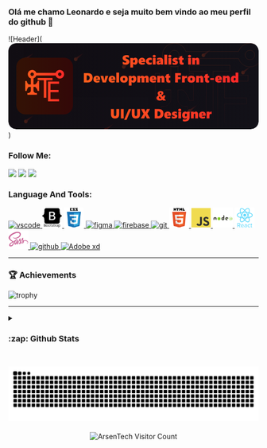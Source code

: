 ### Olá me chamo Leonardo e seja muito bem vindo ao meu perfil do github 👋
![Header](<svg xmlns="http://www.w3.org/2000/svg" width="1020" height="350" viewBox="0 0 1020 350" fill="none">
<g clip-path="url(#clip0_410_3)">
<rect width="1020" height="350" rx="32" fill="url(#paint0_linear_410_3)"/>
<g opacity="0.43">
<path d="M403.952 353.248C403.952 357.377 400.605 360.724 396.476 360.724C392.347 360.724 389 357.377 389 353.248C389 349.119 392.347 345.772 396.476 345.772C397.35 345.772 398.188 345.922 398.968 346.198C401.296 347.02 403.094 348.963 403.716 351.379C403.87 351.976 403.952 352.603 403.952 353.248Z" fill="url(#paint1_linear_410_3)"/>
<path d="M446.315 314L398.968 346.198C401.296 347.02 403.094 348.963 403.716 351.379L446.315 314Z" fill="url(#paint2_linear_410_3)"/>
<path d="M745.952 276.248C745.952 280.377 742.605 283.724 738.476 283.724C734.347 283.724 731 280.377 731 276.248C731 272.119 734.347 268.772 738.476 268.772C739.35 268.772 740.188 268.922 740.968 269.198C743.296 270.02 745.094 271.963 745.716 274.379C745.87 274.976 745.952 275.603 745.952 276.248Z" fill="url(#paint3_linear_410_3)"/>
<path d="M788.315 237L740.968 269.198C743.296 270.02 745.094 271.963 745.716 274.379L788.315 237Z" fill="url(#paint4_linear_410_3)"/>
<path d="M477.952 96.248C477.952 100.377 474.605 103.724 470.476 103.724C466.347 103.724 463 100.377 463 96.248C463 92.1192 466.347 88.7722 470.476 88.7722C471.35 88.7722 472.188 88.9221 472.968 89.1976C475.296 90.0204 477.094 91.9634 477.716 94.379C477.87 94.9764 477.952 95.6026 477.952 96.248Z" fill="url(#paint5_linear_410_3)"/>
<path d="M520.315 57L472.968 89.1976C475.296 90.0204 477.094 91.9634 477.716 94.379L520.315 57Z" fill="url(#paint6_linear_410_3)"/>
<path d="M78.9516 318.248C78.9516 322.377 75.6046 325.724 71.4758 325.724C67.347 325.724 64 322.377 64 318.248C64 314.119 67.347 310.772 71.4758 310.772C72.3496 310.772 73.1883 310.922 73.9677 311.198C76.2957 312.02 78.0944 313.963 78.7161 316.379C78.8698 316.976 78.9516 317.603 78.9516 318.248Z" fill="url(#paint7_linear_410_3)"/>
<path d="M121.315 279L73.9677 311.198C76.2957 312.02 78.0944 313.963 78.7161 316.379L121.315 279Z" fill="url(#paint8_linear_410_3)"/>
<path d="M963.952 119.248C963.952 123.377 960.605 126.724 956.476 126.724C952.347 126.724 949 123.377 949 119.248C949 115.119 952.347 111.772 956.476 111.772C957.35 111.772 958.188 111.922 958.968 112.198C961.296 113.02 963.094 114.963 963.716 117.379C963.87 117.976 963.952 118.603 963.952 119.248Z" fill="url(#paint9_linear_410_3)"/>
<path d="M1006.31 80L958.968 112.198C961.296 113.02 963.094 114.963 963.716 117.379L1006.31 80Z" fill="url(#paint10_linear_410_3)"/>
<path d="M78.9516 65.248C78.9516 69.3768 75.6046 72.7238 71.4758 72.7238C67.347 72.7238 64 69.3768 64 65.248C64 61.1192 67.347 57.7722 71.4758 57.7722C72.3496 57.7722 73.1883 57.9221 73.9677 58.1976C76.2957 59.0204 78.0944 60.9634 78.7161 63.379C78.8698 63.9764 78.9516 64.6026 78.9516 65.248Z" fill="url(#paint11_linear_410_3)"/>
<path d="M121.315 26L73.9677 58.1976C76.2957 59.0204 78.0944 60.9634 78.7161 63.379L121.315 26Z" fill="url(#paint12_linear_410_3)"/>
<path d="M282.241 65.248C282.241 69.3768 278.894 72.7238 274.765 72.7238C270.636 72.7238 267.289 69.3768 267.289 65.248C267.289 61.1192 270.636 57.7722 274.765 57.7722C275.639 57.7722 276.478 57.9221 277.257 58.1976C279.585 59.0204 281.384 60.9634 282.006 63.379C282.159 63.9764 282.241 64.6026 282.241 65.248Z" fill="url(#paint13_linear_410_3)"/>
<path d="M324.604 26L277.257 58.1976C279.585 59.0204 281.384 60.9634 282.006 63.379L324.604 26Z" fill="url(#paint14_linear_410_3)"/>
<path d="M802.637 49.248C802.637 53.3768 799.29 56.7238 795.161 56.7238C791.033 56.7238 787.686 53.3768 787.686 49.248C787.686 45.1192 791.033 41.7722 795.161 41.7722C796.035 41.7722 796.874 41.9221 797.653 42.1976C799.981 43.0204 801.78 44.9634 802.402 47.379C802.555 47.9764 802.637 48.6026 802.637 49.248Z" fill="url(#paint15_linear_410_3)"/>
<path d="M845 10L797.653 42.1976C799.981 43.0204 801.78 44.9634 802.402 47.379L845 10Z" fill="url(#paint16_linear_410_3)"/>
</g>
<rect x="32.5" y="59" width="231" height="231" rx="37.5448" fill="url(#paint17_linear_410_3)"/>
<path d="M154.705 222.06H144.502V150.554H119.22V141.658H179.873V150.554H154.705V222.06ZM206.734 236.78H161.499V156.379H206.734V165.275H171.703V190.386H204.693V199.169H171.703V227.884H206.734V236.78Z" fill="url(#paint18_linear_410_3)"/>
<path fill-rule="evenodd" clip-rule="evenodd" d="M97.0646 144.014C87.2814 144.014 79.3503 136.136 79.3503 126.419C79.3503 116.702 87.2814 108.824 97.0646 108.824C104.996 108.824 111.711 114.002 113.968 121.141L192.647 121.143C194.904 114.004 201.618 108.827 209.55 108.827C219.333 108.827 227.265 116.704 227.265 126.421C227.265 136.139 219.333 144.016 209.55 144.016C201.618 144.016 194.904 138.838 192.647 131.699L113.968 131.697C111.711 138.836 104.996 144.014 97.0646 144.014ZM97.0665 133.457C100.965 133.458 104.15 130.291 104.152 126.419C104.154 122.546 100.965 119.383 97.0665 119.381C93.1676 119.379 89.9826 122.546 89.9808 126.419C89.979 130.291 93.1676 133.455 97.0665 133.457ZM209.548 133.459C205.649 133.461 202.464 130.294 202.463 126.421C202.461 122.548 205.649 119.385 209.548 119.383C213.447 119.381 216.632 122.548 216.634 126.421C216.636 130.294 213.447 133.457 209.548 133.459Z" fill="url(#paint19_linear_410_3)"/>
<path d="M91.7373 143.204L91.7634 167.767H83.7921C79.3636 167.767 74.935 156.331 74.935 153.691H68.7351V194.16H74.935C74.935 191.52 79.3636 178.324 83.7921 178.324H91.7634V193.28C91.7634 197.679 86.4492 202.957 82.0207 202.957H77.5922V209.995H116.563V202.957H112.135C107.706 202.957 102.392 197.679 102.392 193.28V178.324H108.592C113.02 178.324 119.22 191.52 119.22 194.16H125.42V153.691H119.22C119.22 156.331 113.02 167.767 108.592 167.767H102.392V143.204C100.71 143.73 98.9209 144.014 97.0646 144.014C95.2083 144.014 93.4187 143.73 91.7373 143.204Z" fill="url(#paint20_linear_410_3)"/>
<path opacity="0.3" d="M662.044 161.228L661.972 94.0404C666.575 95.4791 671.475 96.2548 676.557 96.2548M662.044 161.228C662.044 161.228 652.345 161.228 640.221 161.228M662.044 161.228H640.221M640.221 161.228C628.097 161.228 615.973 129.945 615.973 122.726H599V233.419H615.973C615.973 226.2 628.097 190.105 640.221 190.105M640.221 190.105C652.345 190.105 662.044 190.105 662.044 190.105M640.221 190.105H662.044M662.044 190.105V231.013C662.044 243.045 647.495 257.483 635.371 257.483M635.371 257.483C625.672 257.483 623.248 257.483 623.248 257.483M635.371 257.483H623.248M623.248 257.483V276.734H729.937V257.483M729.937 257.483C729.937 257.483 722.663 257.483 717.814 257.483M729.937 257.483H717.814M717.814 257.483C705.69 257.483 691.141 243.045 691.141 231.013V190.105H708.114C720.238 190.105 737.212 226.2 737.212 233.419H754.185V122.726H737.212C737.212 129.945 720.238 161.228 708.114 161.228H691.141V94.0404C686.538 95.4791 681.638 96.2548 676.557 96.2548M676.557 96.2548C649.773 96.2548 628.061 74.7074 628.061 48.1274C628.061 21.5474 649.773 0 676.557 0C698.271 0 716.653 14.1634 722.832 33.6892L938.228 33.6946C944.408 14.1688 962.79 0.00629786 984.504 0.00629786C1011.29 0.00629786 1033 21.5537 1033 48.1337C1033 74.7137 1011.29 96.2611 984.504 96.2611C962.79 96.2611 944.408 82.0969 938.228 62.5711L722.832 62.5656C716.653 82.0914 698.271 96.2548 676.557 96.2548ZM834.357 309.735H806.424V114.144H737.212V89.8108H903.259V114.144H834.357V309.735ZM976.795 350H852.957V130.076H976.795V154.41H880.891V223.097H971.208V247.123H880.891V325.667H976.795V350ZM695.96 48.1266C695.955 58.7195 687.236 67.3825 676.562 67.3775C665.888 67.3725 657.159 58.7195 657.164 48.1266C657.169 37.5337 665.888 28.8709 676.562 28.8758C687.236 28.8808 695.965 37.5337 695.96 48.1266ZM965.101 48.1329C965.106 58.7258 973.825 67.3888 984.499 67.3838C995.173 67.3788 1003.9 58.7258 1003.9 48.1329C1003.89 37.54 995.173 28.8772 984.499 28.8821C973.825 28.8871 965.096 37.54 965.101 48.1329Z" stroke="url(#paint21_linear_410_3)"/>
<path d="M493.46 75.5566C493.46 78.0703 492.783 80.2588 491.43 82.1221C490.094 83.9854 488.213 85.374 485.787 86.2881C483.361 87.2021 480.443 87.6592 477.033 87.6592C473.078 87.6592 469.457 86.9912 466.17 85.6553V75.293C467.752 76.4531 469.501 77.3936 471.417 78.1143C473.333 78.8174 475.117 79.1689 476.77 79.1689C478.018 79.1689 478.984 78.9492 479.67 78.5098C480.355 78.0527 480.698 77.3936 480.698 76.5322C480.698 75.917 480.522 75.3809 480.171 74.9238C479.837 74.4492 479.318 74.0098 478.615 73.6055C477.93 73.2012 476.646 72.6475 474.766 71.9443C468.684 69.6064 465.643 65.8271 465.643 60.6064C465.643 56.9502 467.031 54.0322 469.809 51.8525C472.586 49.6553 476.312 48.5566 480.988 48.5566C482.307 48.5566 483.52 48.6094 484.627 48.7148C485.734 48.8203 486.736 48.9521 487.633 49.1104C488.547 49.2686 489.821 49.5674 491.456 50.0068V59.6309C488.274 57.8906 485.146 57.0205 482.069 57.0205C480.804 57.0205 479.784 57.2578 479.011 57.7324C478.237 58.207 477.851 58.8574 477.851 59.6836C477.851 60.4746 478.158 61.1338 478.773 61.6611C479.406 62.1709 480.716 62.8389 482.702 63.665C486.622 65.2471 489.391 66.9785 491.008 68.8594C492.643 70.7402 493.46 72.9727 493.46 75.5566ZM527.526 72.6826C527.526 75.6357 527.025 78.2461 526.023 80.5137C525.021 82.7812 523.606 84.5391 521.778 85.7871C519.95 87.0352 517.894 87.6592 515.608 87.6592C512.444 87.6592 510.045 86.5078 508.41 84.2051H508.305V99.4189H497.072V60H508.305V63.665H508.41C509.307 62.3115 510.467 61.2568 511.891 60.501C513.314 59.7275 514.932 59.3408 516.742 59.3408C520.223 59.3408 522.886 60.501 524.731 62.8213C526.595 65.1416 527.526 68.4287 527.526 72.6826ZM516.136 73.0254C516.136 71.3203 515.802 69.9844 515.134 69.0176C514.483 68.0508 513.473 67.5674 512.102 67.5674C510.906 67.5674 509.939 68.0771 509.201 69.0967C508.463 70.1162 508.094 71.5137 508.094 73.2891V73.8164C508.094 75.5215 508.41 76.8838 509.043 77.9033C509.676 78.9229 510.625 79.4326 511.891 79.4326C513.244 79.4326 514.29 78.8789 515.028 77.7715C515.767 76.6465 516.136 75.0645 516.136 73.0254ZM541.448 76.6904C541.642 77.8506 542.31 78.7646 543.452 79.4326C544.595 80.083 546.106 80.4082 547.987 80.4082C550.606 80.4082 553.085 79.9072 555.423 78.9053V86.0244C552.698 87.1143 549.394 87.6592 545.509 87.6592C540.798 87.6592 537.133 86.4551 534.514 84.0469C531.895 81.6387 530.585 78.3252 530.585 74.1064C530.585 71.2061 531.156 68.6484 532.299 66.4336C533.459 64.2188 535.164 62.4873 537.414 61.2393C539.682 59.9736 542.178 59.3408 544.902 59.3408C547.697 59.3408 550.088 59.8857 552.074 60.9756C554.061 62.0654 555.563 63.5947 556.583 65.5635C557.62 67.5322 558.139 69.835 558.139 72.4717V76.6904H541.448ZM548.198 70.8105C548.198 67.6992 547.082 66.1436 544.85 66.1436C543.918 66.1436 543.136 66.5742 542.503 67.4355C541.87 68.2793 541.501 69.4043 541.396 70.8105H548.198ZM584.295 86.2354C583.574 86.6572 582.44 87 580.894 87.2637C579.347 87.5273 577.562 87.6592 575.541 87.6592C572.693 87.6592 570.145 87.0879 567.895 85.9453C565.662 84.7852 563.931 83.168 562.7 81.0938C561.47 79.0195 560.854 76.6904 560.854 74.1064C560.854 71.0127 561.505 68.3672 562.806 66.1699C564.124 63.9551 565.996 62.2676 568.422 61.1074C570.848 59.9297 573.66 59.3408 576.859 59.3408C578.617 59.3408 580.19 59.4551 581.579 59.6836C582.985 59.9121 583.891 60.1758 584.295 60.4746V69.2285C583.732 68.7891 582.924 68.4023 581.869 68.0684C580.814 67.7344 579.839 67.5674 578.942 67.5674C576.745 67.5674 575.075 68.0947 573.933 69.1494C572.808 70.1865 572.245 71.6543 572.245 73.5527C572.245 75.416 572.799 76.8662 573.906 77.9033C575.031 78.9229 576.569 79.4326 578.521 79.4326C580.612 79.4326 582.537 78.9316 584.295 77.9297V86.2354ZM600.669 52.7227C600.669 54.3047 600.089 55.5879 598.929 56.5723C597.786 57.5566 596.274 58.0488 594.394 58.0488C592.565 58.0488 591.062 57.5391 589.885 56.5195C588.725 55.5 588.145 54.2344 588.145 52.7227C588.145 51.1758 588.707 49.9277 589.832 48.9785C590.975 48.0117 592.495 47.5283 594.394 47.5283C596.274 47.5283 597.786 48.0117 598.929 48.9785C600.089 49.9277 600.669 51.1758 600.669 52.7227ZM588.777 87V60H600.01V87H588.777ZM620.418 87V82.8867H620.312C618.52 86.0684 615.777 87.6592 612.086 87.6592C609.537 87.6592 607.542 86.9033 606.101 85.3916C604.659 83.8799 603.938 81.8584 603.938 79.3271C603.938 74.0186 607.199 70.9424 613.721 70.0986L620.418 69.2285C620.418 68.3496 620.022 67.6289 619.231 67.0664C618.44 66.5039 617.377 66.2227 616.041 66.2227C613.018 66.2227 609.827 67.084 606.47 68.8066V61.5029C607.929 60.8701 609.757 60.3516 611.954 59.9473C614.151 59.543 616.032 59.3408 617.597 59.3408C622.185 59.3408 625.507 60.3252 627.563 62.2939C629.638 64.2451 630.675 67.5146 630.675 72.1025V87H620.418ZM613.773 77.8242C613.773 78.5625 614.002 79.1689 614.459 79.6436C614.934 80.1182 615.602 80.3555 616.463 80.3555C617.641 80.3555 618.59 79.916 619.311 79.0371C620.049 78.1582 620.418 77.0332 620.418 75.6621V74.6338L616.621 75.1611C614.723 75.4775 613.773 76.3652 613.773 77.8242ZM635.764 87V47.0273H646.996V87H635.764ZM664.319 52.7227C664.319 54.3047 663.739 55.5879 662.579 56.5723C661.437 57.5566 659.925 58.0488 658.044 58.0488C656.216 58.0488 654.713 57.5391 653.535 56.5195C652.375 55.5 651.795 54.2344 651.795 52.7227C651.795 51.1758 652.357 49.9277 653.482 48.9785C654.625 48.0117 656.146 47.5283 658.044 47.5283C659.925 47.5283 661.437 48.0117 662.579 48.9785C663.739 49.9277 664.319 51.1758 664.319 52.7227ZM652.428 87V60H663.66V87H652.428ZM691.029 78.0352C691.029 81.0938 689.86 83.4668 687.522 85.1543C685.202 86.8242 681.959 87.6592 677.793 87.6592C676.58 87.6592 675.077 87.5361 673.284 87.29C671.509 87.0439 670.059 86.7451 668.934 86.3936V78.5098C672.256 79.9863 675.033 80.7246 677.266 80.7246C679.463 80.7246 680.562 80.1533 680.562 79.0107C680.562 78.5361 680.307 78.1494 679.797 77.8506C679.287 77.5342 677.951 77.0156 675.789 76.2949C673.398 75.5391 671.658 74.5371 670.568 73.2891C669.479 72.041 668.934 70.415 668.934 68.4111C668.934 65.6162 670.041 63.4102 672.256 61.793C674.488 60.1582 677.617 59.3408 681.643 59.3408C683.998 59.3408 686.494 59.6836 689.131 60.3691V67.9365C688.023 67.4619 686.811 67.0664 685.492 66.75C684.174 66.4336 683.066 66.2754 682.17 66.2754C681.432 66.2754 680.843 66.3984 680.403 66.6445C679.964 66.8906 679.744 67.2334 679.744 67.6729C679.744 68.1826 679.981 68.5957 680.456 68.9121C680.931 69.2285 681.88 69.6064 683.304 70.0459C686.063 70.8545 688.041 71.8916 689.236 73.1572C690.432 74.4229 691.029 76.0488 691.029 78.0352ZM714.206 86.6309C713.696 86.877 712.861 87.1055 711.701 87.3164C710.541 87.5449 709.144 87.6592 707.509 87.6592C704.38 87.6592 701.928 86.7979 700.152 85.0752C698.395 83.3525 697.516 80.9004 697.516 77.7188V67.7783H693.271V60H697.516V54.7002L708.59 51.6416V60H714.206V67.7783H708.59V75.873C708.59 78.2461 709.53 79.4326 711.411 79.4326C712.29 79.4326 713.222 79.2393 714.206 78.8525V86.6309ZM744.634 52.7227C744.634 54.3047 744.054 55.5879 742.894 56.5723C741.751 57.5566 740.239 58.0488 738.358 58.0488C736.53 58.0488 735.027 57.5391 733.85 56.5195C732.689 55.5 732.109 54.2344 732.109 52.7227C732.109 51.1758 732.672 49.9277 733.797 48.9785C734.939 48.0117 736.46 47.5283 738.358 47.5283C740.239 47.5283 741.751 48.0117 742.894 48.9785C744.054 49.9277 744.634 51.1758 744.634 52.7227ZM732.742 87V60H743.975V87H732.742ZM766.914 87V72.2607C766.914 70.5908 766.659 69.3955 766.149 68.6748C765.657 67.9365 764.849 67.5674 763.724 67.5674C762.757 67.5674 762.001 67.9453 761.456 68.7012C760.911 69.457 760.639 70.4238 760.639 71.6016V87H749.406V60H760.639V64.2188H760.744C761.641 62.6719 762.845 61.4766 764.356 60.6328C765.868 59.7715 767.512 59.3408 769.287 59.3408C775.193 59.3408 778.146 63.0674 778.146 70.5205V87H766.914ZM343.431 140.62C343.431 144.452 342.622 147.845 341.005 150.798C339.405 153.733 337.111 156.001 334.123 157.601C331.135 159.2 327.689 160 323.787 160H307.782V122.189H323.444C336.769 122.189 343.431 128.333 343.431 140.62ZM331.328 140.726C331.328 138.88 330.95 137.219 330.194 135.742C329.456 134.266 328.393 133.123 327.004 132.314C325.615 131.506 323.98 131.102 322.1 131.102H319.173V151.088H322.363C325.088 151.088 327.259 150.156 328.876 148.293C330.511 146.412 331.328 143.89 331.328 140.726ZM357.405 149.69C357.599 150.851 358.267 151.765 359.409 152.433C360.552 153.083 362.063 153.408 363.944 153.408C366.563 153.408 369.042 152.907 371.38 151.905V159.024C368.655 160.114 365.351 160.659 361.466 160.659C356.755 160.659 353.09 159.455 350.471 157.047C347.852 154.639 346.542 151.325 346.542 147.106C346.542 144.206 347.113 141.648 348.256 139.434C349.416 137.219 351.121 135.487 353.371 134.239C355.639 132.974 358.135 132.341 360.859 132.341C363.654 132.341 366.045 132.886 368.031 133.976C370.018 135.065 371.521 136.595 372.54 138.563C373.577 140.532 374.096 142.835 374.096 145.472V149.69H357.405ZM364.155 143.811C364.155 140.699 363.039 139.144 360.807 139.144C359.875 139.144 359.093 139.574 358.46 140.436C357.827 141.279 357.458 142.404 357.353 143.811H364.155ZM397.668 160H384.326L375.309 133H387.016L390.312 147.739C390.839 150.112 391.129 151.896 391.182 153.092H391.34C391.375 152.74 391.419 152.38 391.472 152.011C391.542 151.642 392.852 145.305 395.4 133H407.055L397.668 160ZM419.421 149.69C419.614 150.851 420.282 151.765 421.425 152.433C422.567 153.083 424.079 153.408 425.96 153.408C428.579 153.408 431.058 152.907 433.396 151.905V159.024C430.671 160.114 427.366 160.659 423.481 160.659C418.771 160.659 415.105 159.455 412.486 157.047C409.867 154.639 408.558 151.325 408.558 147.106C408.558 144.206 409.129 141.648 410.271 139.434C411.432 137.219 413.137 135.487 415.387 134.239C417.654 132.974 420.15 132.341 422.875 132.341C425.67 132.341 428.061 132.886 430.047 133.976C432.033 135.065 433.536 136.595 434.556 138.563C435.593 140.532 436.111 142.835 436.111 145.472V149.69H419.421ZM426.171 143.811C426.171 140.699 425.055 139.144 422.822 139.144C421.891 139.144 421.108 139.574 420.476 140.436C419.843 141.279 419.474 142.404 419.368 143.811H426.171ZM440.014 160V120.027H451.246V160H440.014ZM486.71 146.025C486.71 150.578 485.33 154.155 482.57 156.757C479.828 159.358 475.987 160.659 471.048 160.659C466.144 160.659 462.32 159.394 459.578 156.862C456.854 154.313 455.491 150.807 455.491 146.342C455.491 143.477 456.133 140.989 457.416 138.88C458.699 136.771 460.527 135.153 462.9 134.028C465.273 132.903 468.007 132.341 471.101 132.341C474.3 132.341 477.068 132.93 479.406 134.107C481.762 135.285 483.563 136.92 484.812 139.012C486.077 141.104 486.71 143.441 486.71 146.025ZM475.319 146.078C475.319 142.404 473.913 140.567 471.101 140.567C468.288 140.567 466.882 142.492 466.882 146.342C466.882 150.402 468.306 152.433 471.153 152.433C473.931 152.433 475.319 150.314 475.319 146.078ZM521.356 145.683C521.356 148.636 520.855 151.246 519.854 153.514C518.852 155.781 517.437 157.539 515.608 158.787C513.78 160.035 511.724 160.659 509.438 160.659C506.274 160.659 503.875 159.508 502.24 157.205H502.135V172.419H490.902V133H502.135V136.665H502.24C503.137 135.312 504.297 134.257 505.721 133.501C507.145 132.728 508.762 132.341 510.572 132.341C514.053 132.341 516.716 133.501 518.562 135.821C520.425 138.142 521.356 141.429 521.356 145.683ZM509.966 146.025C509.966 144.32 509.632 142.984 508.964 142.018C508.313 141.051 507.303 140.567 505.932 140.567C504.736 140.567 503.77 141.077 503.031 142.097C502.293 143.116 501.924 144.514 501.924 146.289V146.816C501.924 148.521 502.24 149.884 502.873 150.903C503.506 151.923 504.455 152.433 505.721 152.433C507.074 152.433 508.12 151.879 508.858 150.771C509.597 149.646 509.966 148.064 509.966 146.025ZM560.617 160V144.443C560.617 143.143 560.38 142.176 559.905 141.543C559.448 140.893 558.692 140.567 557.638 140.567C556.601 140.567 555.792 140.963 555.212 141.754C554.632 142.527 554.342 143.608 554.342 144.997V160H543.109V144.707C543.109 141.947 542.169 140.567 540.288 140.567C539.146 140.567 538.284 140.972 537.704 141.78C537.124 142.571 536.834 143.714 536.834 145.208V160H525.602V133H536.834V137.271H536.939C537.361 136.516 538.029 135.751 538.943 134.978C539.875 134.187 540.921 133.554 542.081 133.079C543.241 132.587 544.498 132.341 545.852 132.341C547.768 132.341 549.376 132.719 550.677 133.475C551.995 134.23 553.094 135.426 553.973 137.061C554.922 135.549 556.188 134.389 557.77 133.58C559.352 132.754 561.109 132.341 563.043 132.341C565.873 132.341 568.044 133.264 569.556 135.109C571.067 136.955 571.823 139.618 571.823 143.099V160H560.617ZM586.589 149.69C586.782 150.851 587.45 151.765 588.593 152.433C589.735 153.083 591.247 153.408 593.128 153.408C595.747 153.408 598.226 152.907 600.563 151.905V159.024C597.839 160.114 594.534 160.659 590.649 160.659C585.938 160.659 582.273 159.455 579.654 157.047C577.035 154.639 575.726 151.325 575.726 147.106C575.726 144.206 576.297 141.648 577.439 139.434C578.6 137.219 580.305 135.487 582.555 134.239C584.822 132.974 587.318 132.341 590.043 132.341C592.838 132.341 595.229 132.886 597.215 133.976C599.201 135.065 600.704 136.595 601.724 138.563C602.761 140.532 603.279 142.835 603.279 145.472V149.69H586.589ZM593.339 143.811C593.339 140.699 592.223 139.144 589.99 139.144C589.059 139.144 588.276 139.574 587.644 140.436C587.011 141.279 586.642 142.404 586.536 143.811H593.339ZM624.689 160V145.261C624.689 143.591 624.435 142.396 623.925 141.675C623.433 140.937 622.624 140.567 621.499 140.567C620.532 140.567 619.776 140.945 619.231 141.701C618.687 142.457 618.414 143.424 618.414 144.602V160H607.182V133H618.414V137.219H618.52C619.416 135.672 620.62 134.477 622.132 133.633C623.644 132.771 625.287 132.341 627.062 132.341C632.969 132.341 635.922 136.067 635.922 143.521V160H624.689ZM659.995 159.631C659.485 159.877 658.65 160.105 657.49 160.316C656.33 160.545 654.933 160.659 653.298 160.659C650.169 160.659 647.717 159.798 645.941 158.075C644.184 156.353 643.305 153.9 643.305 150.719V140.778H639.06V133H643.305V127.7L654.379 124.642V133H659.995V140.778H654.379V148.873C654.379 151.246 655.319 152.433 657.2 152.433C658.079 152.433 659.011 152.239 659.995 151.853V159.631ZM690.95 131.102V137.904H702.183V146.816H690.95V160H679.56V122.189H703.264V131.102H690.95ZM728.049 142.624C727.627 142.431 727.056 142.255 726.335 142.097C725.614 141.938 725.017 141.859 724.542 141.859C720.833 141.859 718.979 144.004 718.979 148.293V160H707.746V133H718.979V137.746H719.084C719.77 136.041 720.745 134.749 722.011 133.87C723.276 132.974 724.753 132.525 726.44 132.525C727.056 132.525 727.592 132.631 728.049 132.842V142.624ZM761.351 146.025C761.351 150.578 759.971 154.155 757.211 156.757C754.469 159.358 750.628 160.659 745.688 160.659C740.784 160.659 736.961 159.394 734.219 156.862C731.494 154.313 730.132 150.807 730.132 146.342C730.132 143.477 730.773 140.989 732.057 138.88C733.34 136.771 735.168 135.153 737.541 134.028C739.914 132.903 742.647 132.341 745.741 132.341C748.94 132.341 751.709 132.93 754.047 134.107C756.402 135.285 758.204 136.92 759.452 139.012C760.718 141.104 761.351 143.441 761.351 146.025ZM749.96 146.078C749.96 142.404 748.554 140.567 745.741 140.567C742.929 140.567 741.522 142.492 741.522 146.342C741.522 150.402 742.946 152.433 745.794 152.433C748.571 152.433 749.96 150.314 749.96 146.078ZM783.051 160V145.261C783.051 143.591 782.796 142.396 782.286 141.675C781.794 140.937 780.985 140.567 779.86 140.567C778.894 140.567 778.138 140.945 777.593 141.701C777.048 142.457 776.775 143.424 776.775 144.602V160H765.543V133H776.775V137.219H776.881C777.777 135.672 778.981 134.477 780.493 133.633C782.005 132.771 783.648 132.341 785.424 132.341C791.33 132.341 794.283 136.067 794.283 143.521V160H783.051ZM818.356 159.631C817.847 159.877 817.012 160.105 815.852 160.316C814.691 160.545 813.294 160.659 811.659 160.659C808.53 160.659 806.078 159.798 804.303 158.075C802.545 156.353 801.666 153.9 801.666 150.719V140.778H797.421V133H801.666V127.7L812.74 124.642V133H818.356V140.778H812.74V148.873C812.74 151.246 813.681 152.433 815.562 152.433C816.44 152.433 817.372 152.239 818.356 151.853V159.631ZM822.944 149.638V142.07H837.367V149.638H822.944ZM853.53 149.69C853.724 150.851 854.392 151.765 855.534 152.433C856.677 153.083 858.188 153.408 860.069 153.408C862.688 153.408 865.167 152.907 867.505 151.905V159.024C864.78 160.114 861.476 160.659 857.591 160.659C852.88 160.659 849.215 159.455 846.596 157.047C843.977 154.639 842.667 151.325 842.667 147.106C842.667 144.206 843.238 141.648 844.381 139.434C845.541 137.219 847.246 135.487 849.496 134.239C851.764 132.974 854.26 132.341 856.984 132.341C859.779 132.341 862.17 132.886 864.156 133.976C866.143 135.065 867.646 136.595 868.665 138.563C869.702 140.532 870.221 142.835 870.221 145.472V149.69H853.53ZM860.28 143.811C860.28 140.699 859.164 139.144 856.932 139.144C856 139.144 855.218 139.574 854.585 140.436C853.952 141.279 853.583 142.404 853.478 143.811H860.28ZM891.631 160V145.261C891.631 143.591 891.376 142.396 890.866 141.675C890.374 140.937 889.565 140.567 888.44 140.567C887.474 140.567 886.718 140.945 886.173 141.701C885.628 142.457 885.355 143.424 885.355 144.602V160H874.123V133H885.355V137.219H885.461C886.357 135.672 887.562 134.477 889.073 133.633C890.585 132.771 892.229 132.341 894.004 132.341C899.91 132.341 902.863 136.067 902.863 143.521V160H891.631ZM925.961 160V156.862H925.855C924.959 158.04 923.79 158.972 922.349 159.657C920.907 160.325 919.483 160.659 918.077 160.659C915.774 160.659 913.744 160.097 911.986 158.972C910.229 157.829 908.91 156.238 908.031 154.199C907.17 152.16 906.739 149.752 906.739 146.975C906.739 144.109 907.258 141.569 908.295 139.354C909.332 137.14 910.791 135.417 912.672 134.187C914.553 132.956 916.662 132.341 919 132.341C920.107 132.341 921.127 132.499 922.059 132.815C923.008 133.132 923.825 133.562 924.511 134.107C925.214 134.635 925.662 135.162 925.855 135.689H925.961V120.027H937.193V160H925.961ZM926.198 145.683C926.198 144.065 925.838 142.809 925.117 141.912C924.414 141.016 923.456 140.567 922.243 140.567C921.03 140.567 920.037 141.13 919.264 142.255C918.508 143.362 918.13 144.848 918.13 146.711C918.13 150.525 919.448 152.433 922.085 152.433C923.333 152.433 924.326 151.923 925.064 150.903C925.82 149.866 926.198 148.363 926.198 146.395V145.683ZM630.543 233.053L628.328 230.469C627.15 231.383 625.498 232.147 623.371 232.763C621.262 233.36 619.231 233.659 617.28 233.659C612.974 233.659 609.625 232.728 607.234 230.864C604.844 228.983 603.648 226.364 603.648 223.007C603.648 221.021 604.369 219.122 605.811 217.312C607.252 215.501 609.449 213.857 612.402 212.381C609.889 209.604 608.632 206.826 608.632 204.049C608.632 201.236 609.73 198.951 611.928 197.193C614.143 195.436 617.017 194.557 620.55 194.557C623.907 194.557 626.605 195.348 628.645 196.93C630.701 198.494 631.729 200.586 631.729 203.205C631.729 205.297 631.123 207.099 629.91 208.61C628.697 210.122 626.772 211.484 624.136 212.697L629.515 218.788C630.306 217.206 630.701 215.07 630.701 212.381H639.297C639.297 214.93 638.937 217.224 638.216 219.263C637.495 221.284 636.326 223.13 634.709 224.8L642.276 233.053H630.543ZM623.055 203.785C623.055 203.029 622.773 202.388 622.211 201.86C621.666 201.315 621.024 201.043 620.286 201.043C619.407 201.043 618.704 201.28 618.177 201.755C617.649 202.229 617.386 202.889 617.386 203.732C617.386 204.277 617.544 204.84 617.86 205.42C618.194 205.982 618.95 206.932 620.128 208.268C621.218 207.6 621.974 206.914 622.396 206.211C622.835 205.49 623.055 204.682 623.055 203.785ZM616.357 216.969C615.619 217.32 614.995 217.936 614.485 218.814C613.993 219.676 613.747 220.643 613.747 221.715C613.747 223.209 614.239 224.413 615.224 225.327C616.226 226.224 617.447 226.672 618.889 226.672C619.785 226.672 620.646 226.531 621.473 226.25C622.316 225.951 623.02 225.573 623.582 225.116L616.357 216.969ZM451.615 288.729C451.615 294.794 450.227 299.303 447.449 302.256C444.689 305.191 440.427 306.659 434.661 306.659C429.282 306.659 425.195 305.191 422.4 302.256C419.623 299.303 418.234 294.864 418.234 288.94V268.189H429.678V289.362C429.678 291.788 430.126 293.66 431.022 294.979C431.937 296.279 433.237 296.93 434.925 296.93C436.63 296.93 437.922 296.314 438.801 295.084C439.697 293.854 440.146 292.034 440.146 289.626V268.189H451.615V288.729ZM458.629 306V268.189H470.02V306H458.629ZM481.832 312.275H471.944L490.639 268.189H500.526L481.832 312.275ZM536.465 288.729C536.465 294.794 535.076 299.303 532.299 302.256C529.539 305.191 525.276 306.659 519.511 306.659C514.132 306.659 510.045 305.191 507.25 302.256C504.473 299.303 503.084 294.864 503.084 288.94V268.189H514.527V289.362C514.527 291.788 514.976 293.66 515.872 294.979C516.786 296.279 518.087 296.93 519.774 296.93C521.479 296.93 522.771 296.314 523.65 295.084C524.547 293.854 524.995 292.034 524.995 289.626V268.189H536.465V288.729ZM564.282 306L559.589 295.638C559.29 294.987 559.088 294.354 558.982 293.739C558.895 293.106 558.824 292.588 558.771 292.184H558.666C558.561 292.605 558.438 293.159 558.297 293.845C558.156 294.53 557.954 295.198 557.69 295.849L553.313 306H539.761L551.099 287.147L540.789 268.189H554.553L558.218 278.183C558.552 279.114 558.859 280.345 559.141 281.874H559.246C559.527 280.151 559.853 278.903 560.222 278.13L564.493 268.189H577.176L566.55 286.937L577.677 306H564.282ZM632.072 286.62C632.072 290.452 631.264 293.845 629.646 296.798C628.047 299.733 625.753 302.001 622.765 303.601C619.776 305.2 616.331 306 612.429 306H596.424V268.189H612.086C625.41 268.189 632.072 274.333 632.072 286.62ZM619.97 286.726C619.97 284.88 619.592 283.219 618.836 281.742C618.098 280.266 617.034 279.123 615.646 278.314C614.257 277.506 612.622 277.102 610.741 277.102H607.814V297.088H611.005C613.729 297.088 615.9 296.156 617.518 294.293C619.152 292.412 619.97 289.89 619.97 286.726ZM646.047 295.69C646.24 296.851 646.908 297.765 648.051 298.433C649.193 299.083 650.705 299.408 652.586 299.408C655.205 299.408 657.684 298.907 660.021 297.905V305.024C657.297 306.114 653.992 306.659 650.107 306.659C645.396 306.659 641.731 305.455 639.112 303.047C636.493 300.639 635.184 297.325 635.184 293.106C635.184 290.206 635.755 287.648 636.897 285.434C638.058 283.219 639.763 281.487 642.013 280.239C644.28 278.974 646.776 278.341 649.501 278.341C652.296 278.341 654.687 278.886 656.673 279.976C658.659 281.065 660.162 282.595 661.182 284.563C662.219 286.532 662.737 288.835 662.737 291.472V295.69H646.047ZM652.797 289.811C652.797 286.699 651.681 285.144 649.448 285.144C648.517 285.144 647.734 285.574 647.102 286.436C646.469 287.279 646.1 288.404 645.994 289.811H652.797ZM688.577 297.035C688.577 300.094 687.408 302.467 685.07 304.154C682.75 305.824 679.507 306.659 675.341 306.659C674.128 306.659 672.625 306.536 670.832 306.29C669.057 306.044 667.606 305.745 666.481 305.394V297.51C669.804 298.986 672.581 299.725 674.813 299.725C677.011 299.725 678.109 299.153 678.109 298.011C678.109 297.536 677.854 297.149 677.345 296.851C676.835 296.534 675.499 296.016 673.337 295.295C670.946 294.539 669.206 293.537 668.116 292.289C667.026 291.041 666.481 289.415 666.481 287.411C666.481 284.616 667.589 282.41 669.804 280.793C672.036 279.158 675.165 278.341 679.19 278.341C681.546 278.341 684.042 278.684 686.679 279.369V286.937C685.571 286.462 684.358 286.066 683.04 285.75C681.722 285.434 680.614 285.275 679.718 285.275C678.979 285.275 678.391 285.398 677.951 285.645C677.512 285.891 677.292 286.233 677.292 286.673C677.292 287.183 677.529 287.596 678.004 287.912C678.479 288.229 679.428 288.606 680.852 289.046C683.611 289.854 685.589 290.892 686.784 292.157C687.979 293.423 688.577 295.049 688.577 297.035ZM704.635 271.723C704.635 273.305 704.055 274.588 702.895 275.572C701.752 276.557 700.24 277.049 698.359 277.049C696.531 277.049 695.028 276.539 693.851 275.52C692.69 274.5 692.11 273.234 692.11 271.723C692.11 270.176 692.673 268.928 693.798 267.979C694.94 267.012 696.461 266.528 698.359 266.528C700.24 266.528 701.752 267.012 702.895 267.979C704.055 268.928 704.635 270.176 704.635 271.723ZM692.743 306V279H703.976V306H692.743ZM738.675 302.229C738.675 307.415 737.04 311.449 733.771 314.332C730.519 317.232 725.764 318.683 719.506 318.683C717.818 318.683 716.184 318.551 714.602 318.287C713.02 318.023 711.886 317.725 711.2 317.391V308.584C712.325 309.287 713.644 309.85 715.155 310.271C716.667 310.693 718.012 310.904 719.189 310.904C721.703 310.904 723.716 310.298 725.228 309.085C726.739 307.872 727.495 306.264 727.495 304.26V302.599H727.39C726.581 303.829 725.465 304.813 724.041 305.552C722.635 306.29 721.123 306.659 719.506 306.659C716.025 306.659 713.274 305.455 711.253 303.047C709.231 300.621 708.221 297.281 708.221 293.027C708.221 290.109 708.748 287.534 709.803 285.302C710.857 283.069 712.325 281.355 714.206 280.16C716.087 278.947 718.161 278.341 720.429 278.341C723.54 278.341 725.86 279.492 727.39 281.795H727.495V279H738.675V302.229ZM727.68 291.735C727.68 290.153 727.319 288.896 726.599 287.965C725.896 287.033 724.955 286.567 723.777 286.567C722.512 286.567 721.501 287.13 720.745 288.255C719.989 289.38 719.611 290.883 719.611 292.764C719.611 294.504 719.928 295.884 720.561 296.903C721.193 297.923 722.195 298.433 723.566 298.433C724.85 298.433 725.852 297.914 726.572 296.877C727.311 295.822 727.68 294.416 727.68 292.658V291.735ZM761.614 306V291.261C761.614 289.591 761.359 288.396 760.85 287.675C760.357 286.937 759.549 286.567 758.424 286.567C757.457 286.567 756.701 286.945 756.156 287.701C755.611 288.457 755.339 289.424 755.339 290.602V306H744.106V279H755.339V283.219H755.444C756.341 281.672 757.545 280.477 759.057 279.633C760.568 278.771 762.212 278.341 763.987 278.341C769.894 278.341 772.847 282.067 772.847 289.521V306H761.614ZM787.586 295.69C787.779 296.851 788.447 297.765 789.59 298.433C790.732 299.083 792.244 299.408 794.125 299.408C796.744 299.408 799.223 298.907 801.561 297.905V305.024C798.836 306.114 795.531 306.659 791.646 306.659C786.936 306.659 783.271 305.455 780.651 303.047C778.032 300.639 776.723 297.325 776.723 293.106C776.723 290.206 777.294 287.648 778.437 285.434C779.597 283.219 781.302 281.487 783.552 280.239C785.819 278.974 788.315 278.341 791.04 278.341C793.835 278.341 796.226 278.886 798.212 279.976C800.198 281.065 801.701 282.595 802.721 284.563C803.758 286.532 804.276 288.835 804.276 291.472V295.69H787.586ZM794.336 289.811C794.336 286.699 793.22 285.144 790.987 285.144C790.056 285.144 789.273 285.574 788.641 286.436C788.008 287.279 787.639 288.404 787.533 289.811H794.336ZM828.481 288.624C828.06 288.431 827.488 288.255 826.768 288.097C826.047 287.938 825.449 287.859 824.975 287.859C821.266 287.859 819.411 290.004 819.411 294.293V306H808.179V279H819.411V283.746H819.517C820.202 282.041 821.178 280.749 822.443 279.87C823.709 278.974 825.186 278.525 826.873 278.525C827.488 278.525 828.024 278.631 828.481 278.842V288.624Z" fill="url(#paint22_linear_410_3)"/>
</g>
<defs>
<linearGradient id="paint0_linear_410_3" x1="0" y1="175" x2="1020" y2="175" gradientUnits="userSpaceOnUse">
<stop stop-color="#110D13"/>
<stop offset="1" stop-color="#131219"/>
</linearGradient>
<linearGradient id="paint1_linear_410_3" x1="428.872" y1="328.329" x2="389.001" y2="360.725" gradientUnits="userSpaceOnUse">
<stop stop-color="#FF2828" stop-opacity="0"/>
<stop offset="1" stop-color="#FF5E1C" stop-opacity="0.57"/>
</linearGradient>
<linearGradient id="paint2_linear_410_3" x1="428.872" y1="328.329" x2="389.001" y2="360.725" gradientUnits="userSpaceOnUse">
<stop stop-color="#FF2828" stop-opacity="0"/>
<stop offset="1" stop-color="#FF5E1C" stop-opacity="0.57"/>
</linearGradient>
<linearGradient id="paint3_linear_410_3" x1="770.872" y1="251.329" x2="731.001" y2="283.725" gradientUnits="userSpaceOnUse">
<stop stop-color="#FF2828" stop-opacity="0"/>
<stop offset="1" stop-color="#FF5E1C" stop-opacity="0.57"/>
</linearGradient>
<linearGradient id="paint4_linear_410_3" x1="770.872" y1="251.329" x2="731.001" y2="283.725" gradientUnits="userSpaceOnUse">
<stop stop-color="#FF2828" stop-opacity="0"/>
<stop offset="1" stop-color="#FF5E1C" stop-opacity="0.57"/>
</linearGradient>
<linearGradient id="paint5_linear_410_3" x1="502.872" y1="71.3294" x2="463.001" y2="103.725" gradientUnits="userSpaceOnUse">
<stop stop-color="#FF2828" stop-opacity="0"/>
<stop offset="1" stop-color="#FF5E1C" stop-opacity="0.57"/>
</linearGradient>
<linearGradient id="paint6_linear_410_3" x1="502.872" y1="71.3294" x2="463.001" y2="103.725" gradientUnits="userSpaceOnUse">
<stop stop-color="#FF2828" stop-opacity="0"/>
<stop offset="1" stop-color="#FF5E1C" stop-opacity="0.57"/>
</linearGradient>
<linearGradient id="paint7_linear_410_3" x1="103.872" y1="293.329" x2="64.0007" y2="325.725" gradientUnits="userSpaceOnUse">
<stop stop-color="#FF2828" stop-opacity="0"/>
<stop offset="1" stop-color="#FF5E1C" stop-opacity="0.57"/>
</linearGradient>
<linearGradient id="paint8_linear_410_3" x1="103.872" y1="293.329" x2="64.0007" y2="325.725" gradientUnits="userSpaceOnUse">
<stop stop-color="#FF2828" stop-opacity="0"/>
<stop offset="1" stop-color="#FF5E1C" stop-opacity="0.57"/>
</linearGradient>
<linearGradient id="paint9_linear_410_3" x1="988.872" y1="94.3294" x2="949.001" y2="126.725" gradientUnits="userSpaceOnUse">
<stop stop-color="#FF2828" stop-opacity="0"/>
<stop offset="1" stop-color="#FF5E1C" stop-opacity="0.57"/>
</linearGradient>
<linearGradient id="paint10_linear_410_3" x1="988.872" y1="94.3294" x2="949.001" y2="126.725" gradientUnits="userSpaceOnUse">
<stop stop-color="#FF2828" stop-opacity="0"/>
<stop offset="1" stop-color="#FF5E1C" stop-opacity="0.57"/>
</linearGradient>
<linearGradient id="paint11_linear_410_3" x1="103.872" y1="40.3294" x2="64.0007" y2="72.7246" gradientUnits="userSpaceOnUse">
<stop stop-color="#FF2828" stop-opacity="0"/>
<stop offset="1" stop-color="#FF5E1C" stop-opacity="0.57"/>
</linearGradient>
<linearGradient id="paint12_linear_410_3" x1="103.872" y1="40.3294" x2="64.0007" y2="72.7246" gradientUnits="userSpaceOnUse">
<stop stop-color="#FF2828" stop-opacity="0"/>
<stop offset="1" stop-color="#FF5E1C" stop-opacity="0.57"/>
</linearGradient>
<linearGradient id="paint13_linear_410_3" x1="307.161" y1="40.3294" x2="267.29" y2="72.7246" gradientUnits="userSpaceOnUse">
<stop stop-color="#FF2828" stop-opacity="0"/>
<stop offset="1" stop-color="#FF5E1C" stop-opacity="0.57"/>
</linearGradient>
<linearGradient id="paint14_linear_410_3" x1="307.161" y1="40.3294" x2="267.29" y2="72.7246" gradientUnits="userSpaceOnUse">
<stop stop-color="#FF2828" stop-opacity="0"/>
<stop offset="1" stop-color="#FF5E1C" stop-opacity="0.57"/>
</linearGradient>
<linearGradient id="paint15_linear_410_3" x1="827.557" y1="24.3294" x2="787.686" y2="56.7246" gradientUnits="userSpaceOnUse">
<stop stop-color="#FF2828" stop-opacity="0"/>
<stop offset="1" stop-color="#FF5E1C" stop-opacity="0.57"/>
</linearGradient>
<linearGradient id="paint16_linear_410_3" x1="827.557" y1="24.3294" x2="787.686" y2="56.7246" gradientUnits="userSpaceOnUse">
<stop stop-color="#FF2828" stop-opacity="0"/>
<stop offset="1" stop-color="#FF5E1C" stop-opacity="0.57"/>
</linearGradient>
<linearGradient id="paint17_linear_410_3" x1="32.5" y1="173.333" x2="263.5" y2="173.333" gradientUnits="userSpaceOnUse">
<stop stop-color="#331205"/>
<stop offset="1" stop-color="#330808"/>
</linearGradient>
<linearGradient id="paint18_linear_410_3" x1="227.265" y1="172.156" x2="68.7351" y2="172.156" gradientUnits="userSpaceOnUse">
<stop stop-color="#FF2828"/>
<stop offset="1" stop-color="#FF5E1C"/>
</linearGradient>
<linearGradient id="paint19_linear_410_3" x1="227.265" y1="172.156" x2="68.7351" y2="172.156" gradientUnits="userSpaceOnUse">
<stop stop-color="#FF2828"/>
<stop offset="1" stop-color="#FF5E1C"/>
</linearGradient>
<linearGradient id="paint20_linear_410_3" x1="227.265" y1="172.156" x2="68.7351" y2="172.156" gradientUnits="userSpaceOnUse">
<stop stop-color="#FF2828"/>
<stop offset="1" stop-color="#FF5E1C"/>
</linearGradient>
<linearGradient id="paint21_linear_410_3" x1="816.623" y1="348.538" x2="816.623" y2="4.92108e-05" gradientUnits="userSpaceOnUse">
<stop stop-color="#FF2828" stop-opacity="0.11"/>
<stop offset="1" stop-color="#FF5E1C"/>
</linearGradient>
<linearGradient id="paint22_linear_410_3" x1="940" y1="173.525" x2="304" y2="173.525" gradientUnits="userSpaceOnUse">
<stop stop-color="#FF2828"/>
<stop offset="1" stop-color="#FF5E1C"/>
</linearGradient>
<clipPath id="clip0_410_3">
<rect width="1020" height="350" rx="32" fill="white"/>
</clipPath>
</defs>
</svg>)



### Follow Me:

<a href="https://www.behance.net/leonardoleo24" target="_blank"><img src="https://img.shields.io/badge/-leonardoleo24-black?style=for-the-badge&logo=behance&logoColor=white"></a>
<a href="http://www.tivityelit.com/" target="_blank"><img src="https://img.shields.io/badge/-website-red?style=for-the-badge&logo=html=black"></a>
<a href="https://www.linkedin.com/in/leonardo-lima-braga/" target="_blank"><img src="https://img.shields.io/badge/-leonardolimabraga-0e76a8?style=for-the-badge&logo=linkedin&logoColor=white"></a>


### Language And Tools:
<p align="left"> <a href="https://code.visualstudio.com/" target="_blank" rel="noreferrer"><img src="https://user-images.githubusercontent.com/62609185/97418448-43ae2200-1922-11eb-8906-bb03fdf14932.png" alt="vscode" width="40" height="40"/></a><a href="https://getbootstrap.com" target="_blank" rel="noreferrer"> <img src="https://raw.githubusercontent.com/devicons/devicon/master/icons/bootstrap/bootstrap-plain-wordmark.svg" alt="bootstrap" width="40" height="40"/> </a> <a href="https://www.w3schools.com/css/" target="_blank" rel="noreferrer"> <img src="https://raw.githubusercontent.com/devicons/devicon/master/icons/css3/css3-original-wordmark.svg" alt="css3" width="40" height="40"/> </a> <a href="https://www.figma.com/" target="_blank" rel="noreferrer"> <img src="https://www.vectorlogo.zone/logos/figma/figma-icon.svg" alt="figma" width="40" height="40"/> </a> <a href="https://firebase.google.com/" target="_blank" rel="noreferrer"> <img src="https://www.vectorlogo.zone/logos/firebase/firebase-icon.svg" alt="firebase" width="40" height="40"/> </a> <a href="https://git-scm.com/" target="_blank" rel="noreferrer"> <img src="https://www.vectorlogo.zone/logos/git-scm/git-scm-icon.svg" alt="git" width="40" height="40"/> </a> <a href="https://www.w3.org/html/" target="_blank" rel="noreferrer"> <img src="https://raw.githubusercontent.com/devicons/devicon/master/icons/html5/html5-original-wordmark.svg" alt="html5" width="40" height="40"/> </a> <a href="https://developer.mozilla.org/en-US/docs/Web/JavaScript" target="_blank" rel="noreferrer"> <img src="https://raw.githubusercontent.com/devicons/devicon/master/icons/javascript/javascript-original.svg" alt="javascript" width="40" height="40"/> </a> <a href="https://nodejs.org" target="_blank" rel="noreferrer"> <img src="https://raw.githubusercontent.com/devicons/devicon/master/icons/nodejs/nodejs-original-wordmark.svg" alt="nodejs" width="40" height="40"/> </a> <a href="https://reactjs.org/" target="_blank" rel="noreferrer"> <img src="https://raw.githubusercontent.com/devicons/devicon/master/icons/react/react-original-wordmark.svg" alt="react" width="40" height="40"/> </a> <a href="https://sass-lang.com" target="_blank" rel="noreferrer"> <img src="https://raw.githubusercontent.com/devicons/devicon/master/icons/sass/sass-original.svg" alt="sass" width="40" height="40"/> </a> <a href="https://github.com/ArsenTech" target="_blank" rel="noreferrer"><img src="https://cdn.jsdelivr.net/gh/devicons/devicon/icons/github/github-original.svg" alt="github" width="40" height="40"/><a href="https://www.adobe.com/br/products/xd.html" target="_blank" rel="noreferrer"> <img src="https://avatars.githubusercontent.com/u/41522403?s=200&v=4" alt="Adobe xd" width="40" height="40"/> </a>
</p>

---

### :trophy: Achievements
![trophy](https://github-profile-trophy.vercel.app/?username=arsentech&margin-w=5&margin-h=5)

---

<details>
  <summary><h3>:zap: Github Stats</h3></summary>
  <img alt="ArsenTech's Github Stats" src="https://github-readme-stats.vercel.app/api?username=ArsenTech&show_icons=true&hide_border=true&theme=vue" />
  <img alt="Top Languages" src="https://github-readme-stats.vercel.app/api/top-langs/?username=ArsenTech&layout=compact&theme=vue" />
  <img alt="Current Streak" src="https://github-readme-streak-stats.herokuapp.com/?user=arsentech&theme=vue" alt="arsentech" />
</details>

![snake gif](https://github.com/ArsenTech/ArsenTech/blob/output/github-contribution-grid-snake.svg)
---

<p align="center">
  <img src="https://profile-counter.glitch.me/ArsenTech/count.svg" alt="ArsenTech Visitor Count" />
</p>
